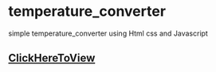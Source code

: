 # temperature_converter
simple temperature_converter using Html css and Javascript

<h2><a href=" https://mohdadil2k.github.io/temperature_converter/"> ClickHereToView </a></h2>
